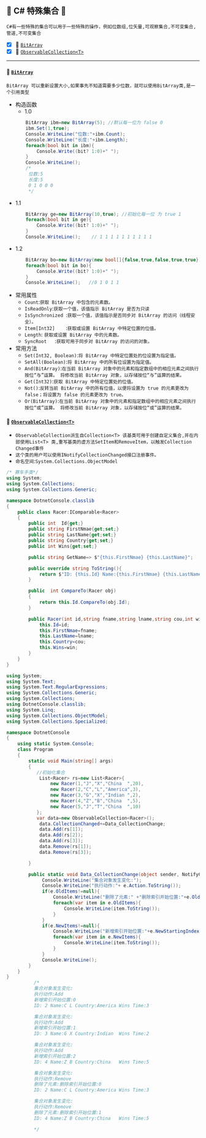 <a id="top">:checkered_flag:</a> C# 特殊集合 :blue_heart:
-----
`C#有一些特殊的集合可以用于一些特殊的操作，例如位数组,位矢量,可观察集合,不可变集合,管道,不可变集合`

- [x] :whale2: <a href="#BitArray">`BitArray`</a>
- [x] :whale2: <a href="#ObservableCollection">`ObservableCollection<T>`</a>

----
#### :whale2: <a id="BitArray" href="https://msdn.microsoft.com/zh-cn/library/system.collections.bitarray(v=vs.110).aspx">`BitArray`</a>
`BitArray 可以重新设置大小,如果事先不知道需要多少位数，就可以使用BitArray类,是一个引用类型`

* 构造函数
  * 1.0
```C#
       BitArray ibm=new BitArray(5); //默认每一位为 false 0
       ibm.Set(1,true);
       Console.WriteLine("位数:"+ibm.Count); 
       Console.WriteLine("长度:"+ibm.Length); 
       foreach(bool bit in ibm){
           Console.Write((bit? 1:0)+" ");
       }
       Console.WriteLine(); 
       /*
        位数:5
        长度:5
        0 1 0 0 0 
        */ 
```
  * 1.1
```C#
       BitArray ge=new BitArray(10,true); //初始化每一位 为 true 1
       foreach(bool bit in ge){
           Console.Write((bit? 1:0)+" ");
       }
       Console.WriteLine();    // 1 1 1 1 1 1 1 1 1 1
```
  * 1.2
```C#
       BitArray bo=new BitArray(new bool[]{false,true,false,true,true});
       foreach(bool bit in bo){
           Console.Write((bit? 1:0)+" ");
       }
       Console.WriteLine();   //0 1 0 1 1
```
* 常用属性
	* `Count`:`获取 BitArray 中包含的元素数。`
  *	`IsReadOnly`:`获取一个值，该值指示 BitArray 是否为只读`
  * `IsSynchronized	`:`获取一个值，该值指示是否同步对 BitArray 的访问（线程安全）。`
  * `Item[Int32]	`:`获取或设置 BitArray 中特定位置的位值。`
  * `Length`:	`获取或设置 BitArray 中的元素数。`
  * `SyncRoot	`:`获取可用于同步对 BitArray 的访问的对象。`
* 常用方法
  * `Set(Int32, Boolean)`:`将 BitArray 中特定位置处的位设置为指定值。`
  * `SetAll(Boolean)`:`将 BitArray 中的所有位设置为指定值。`
  * `And(BitArray)`:`在当前 BitArray 对象中的元素和指定数组中的相应元素之间执行按位“与”运算。 将修改当前 BitArray 对象，以存储按位“与”运算的结果。`
  * `Get(Int32)`:`获取 BitArray 中特定位置处的位值。`
  * `Not()`:`反转当前 BitArray 中的所有位值，以便将设置为 true 的元素更改为 false；将设置为 false 的元素更改为 true。`
  * `Or(BitArray)`:`在当前 BitArray 对象中的元素和指定数组中的相应元素之间执行按位“或”运算。 将修改当前 BitArray 对象，以存储按位“或”运算的结果。`

#### :whale2: <a id="ObservableCollection" href="https://msdn.microsoft.com/zh-cn/library/ms668604(v=vs.110).aspx">`ObservableCollection<T>`</a>

* `ObservableCollection派生自Collection<T> 该基类可用于创建自定义集合,并在内部使用List<T> 类,重写基类的虚方法SetItem和RemoveItem，以触发Collection
Changed事件`
* `这个类的用户可以使用INotifyCollectionChanged接口注册事件。`
* `命名空间`:`System.Collections.ObjectModel`
```C#
/* 赛车手类*/
using System;
using System.Collections;
using System.Collections.Generic;

namespace DotnetConsole.classlib
{
    public class Racer:IComparable<Racer>
    {
        public int  Id{get;}
        public string FirstNmae{get;set;}
        public string LastName{get;set;}
        public string Country{get;set;}
        public int Wins{get;set;}

        public string GetName=> $"{this.FirstNmae} {this.LastName}";

        public override string ToString(){
            return $"ID: {this.Id} Name:{this.FirstNmae} {this.LastName} Country:{Country} Wins Time:{Wins}";
        }

        public  int CompareTo(Racer obj)
        {
            return this.Id.CompareTo(obj.Id);
        }

        public Racer(int id,string fname,string lname,string cou,int win){
            this.Id=id;
            this.FirstNmae=fname;
            this.LastName=lname;
            this.Country=cou;
            this.Wins=win;
        }
    }
}

using System;
using System.Text;
using System.Text.RegularExpressions;
using System.Collections.Generic;
using System.Collections;
using DotnetConsole.classlib;
using System.Linq;
using System.Collections.ObjectModel;
using System.Collections.Specialized;

namespace DotnetConsole
{
    using static System.Console;
    class Program
    {
        static void Main(string[] args)
        {
           //初始化集合
            List<Racer> rs=new List<Racer>{
                new Racer(1,"J","X","China  ",20),
                new Racer(2,"C","L","America",3),
                new Racer(3,"G","X","Indian ",2),
                new Racer(4,"Z","B","China  ",5),
                new Racer(5,"J","T","China  ",10)
           };
           var data=new ObservableCollection<Racer>();
            data.CollectionChanged+=Data_CollectionChange;
            data.Add(rs[1]);
            data.Add(rs[2]);
            data.Add(rs[3]);
            data.Remove(rs[1]);
            data.Remove(rs[3]);

        }

        public static void Data_CollectionChange(object sender, NotifyCollectionChangedEventArgs e){
             Console.WriteLine("集合对象发生变化:");
             Console.WriteLine("执行动作:"+ e.Action.ToString());
             if(e.OldItems!=null){
                 Console.WriteLine("删除了元素:" +"删除索引开始位置:"+e.OldStartingIndex);
                 foreach(var item in e.OldItems){
                     Console.WriteLine(item.ToString());
                 }
             }
             if(e.NewItems!=null){
                 Console.WriteLine("新增索引开始位置:"+e.NewStartingIndex);
                 foreach(var item in e.NewItems){
                     Console.WriteLine(item.ToString());
                 }
             }
             Console.WriteLine();
        }   
    }
}
          /*
          集合对象发生变化:
          执行动作:Add
          新增索引开始位置:0
          ID: 2 Name:C L Country:America Wins Time:3

          集合对象发生变化:
          执行动作:Add
          新增索引开始位置:1
          ID: 3 Name:G X Country:Indian  Wins Time:2

          集合对象发生变化:
          执行动作:Add
          新增索引开始位置:2
          ID: 4 Name:Z B Country:China   Wins Time:5

          集合对象发生变化:
          执行动作:Remove
          删除了元素:删除索引开始位置:0
          ID: 2 Name:C L Country:America Wins Time:3

          集合对象发生变化:
          执行动作:Remove
          删除了元素:删除索引开始位置:1
          ID: 4 Name:Z B Country:China   Wins Time:5

          */
```
